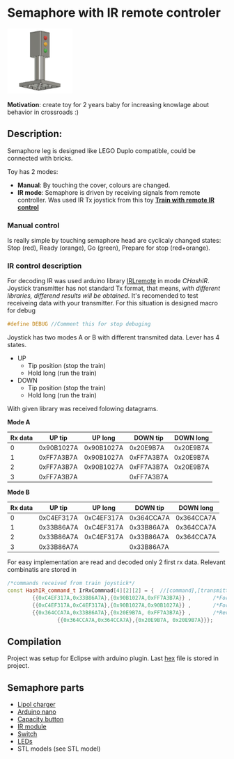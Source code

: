 # Semaphore with IR remote controler
<img src="https://github.com/JanZChlumu/Kids-Semaphore/blob/master/STL%20model/sem_view.png" width="150" height="150">

**Motivation**: create toy for 2 years baby for increasing knowlage about behavior in crossroads :)

## Description:
Semaphore leg is designed like LEGO Duplo compatible, could be connected with bricks.

Toy has 2 modes:

- **Manual**: By touching the cover, colours are changed.
- **IR mode**: Semaphore is driven by receiving signals from remote controller. Was used IR Tx joystick from this toy [ **Train with remote IR control**](https://www.lidl-shop.cz/PLAYTIVE-JUNIOR-Vlacek-na-dalkove-ovladani/p100246613)

### Manual control
Is really simple by touching semaphore head are cyclicaly changed states: Stop (red), Ready (orange), Go (green), Prepare for stop (red+orange).

### IR control description
For decoding IR was used arduino library [IRLremote](https://github.com/NicoHood/IRLremote/blob/master/Readme.md) in mode _CHashIR_. Joystick transmitter has not standard Tx format, that means, _with different libraries, differend results will be obtained_. It's recomended to test receiveing data with your transmitter. For this situation is designed macro for debug
```cpp
#define DEBUG //Comment this for stop debuging
```
Joystick has two modes A or B with different transmited data. Lever has 4 states. 
- UP
  - Tip position (stop the train)
  - Hold long (run the train)
- DOWN
  - Tip position (stop the train)
  - Hold long (run the train)
  
 With given library was received folowing datagrams. 

**Mode A**

|Rx data|UP tip	   |UP long   |	DOWN tip  |	DOWN long |
| ---   | -------- | -------- | --------- | --------- |
|0      |0x90B1027A|0x90B1027A	|0x20E9B7A|0x20E9B7A|
|1      |0xFF7A3B7A|0x90B1027A	|0xFF7A3B7A|0x20E9B7A|
|2      |0xFF7A3B7A|0x90B1027A	|0xFF7A3B7A|0x20E9B7A|
|3      |0xFF7A3B7A|            |0xFF7A3B7A|	


**Mode B**

|Rx data|UP tip	   |UP long   |	DOWN tip  |	DOWN long |
| ---   | -------- | -------- | --------- | --------- |
|0      |0xC4EF317A|0xC4EF317A|	0x364CCA7A|	0x364CCA7A|
|1      |0x33B86A7A|0xC4EF317A|	0x33B86A7A| 0x364CCA7A|
|2      |0x33B86A7A|0xC4EF317A|	0x33B86A7A|	0x364CCA7A|
|3      |0x33B86A7A|          | 0x33B86A7A|	          |

For easy implementation are read and decoded only 2 first rx data. Relevant combinatis are stored in
```cpp
/*commands received from train joystick*/
const HashIR_command_t IrRxCommnad[4][2][2] = {  //[command],[transmitter mode A/B], [two first commnads ]
		{{0xC4EF317A,0x33B86A7A},{0x90B1027A,0xFF7A3B7A}} ,       /*Forward move TIP  -> Go2Stop*/
		{{0xC4EF317A,0xC4EF317A},{0x90B1027A,0x90B1027A}} ,       /*Forward move LONG -> Go2Run */
		{{0x364CCA7A,0x33B86A7A},{0x20E9B7A, 0xFF7A3B7A}} ,       /*Reverse move TIP  -> Go2Stop*/
                {{0x364CCA7A,0x364CCA7A},{0x20E9B7A, 0x20E9B7A}}};        /*Reverse move LONG -> Go2Run */
```

## Compilation
Project was setup for Eclipse with arduino plugin. Last [hex](Kids-Semaphore/Semaphore/Release/Semaphore.hex) file is stored in project.
## Semaphore parts
* [Lipol charger](https://www.electroschematics.com/10551/tp4056-lipo-battery-charger-rc-toys/)
* [Arduino nano](https://www.aliexpress.com/item/ATMEGA328P-Pro-Mini-328-Mini-ATMEGA328-5V-16MHz-5V-16M-for-arduino/32831029894.html?spm=a2g0s.9042311.0.0.64d94c4dOIaAYn)
* [Capacity button](https://www.aliexpress.com/item/TTP223-Module-Capacitive-Touch-Switch-Button-Self-Lock-Key-Module-2-5-5-5V/32709015595.html?spm=a2g0s.9042311.0.0.27424c4d5RztuN)
* [IR module](https://www.tme.eu/cz/Document/c26cc9aca2ad933c9d4bdc84e43ef900/TSOP2238.pdf)
* [Switch](https://www.tme.eu/cz/details/s1501/posuvne-prepinace/)
* [LEDs](https://www.tme.eu/cz/Document/01421dc8dab8fa585126521a0ba7da49/OSXXXXA1K4A.pdf)
* STL models (see STL model)
